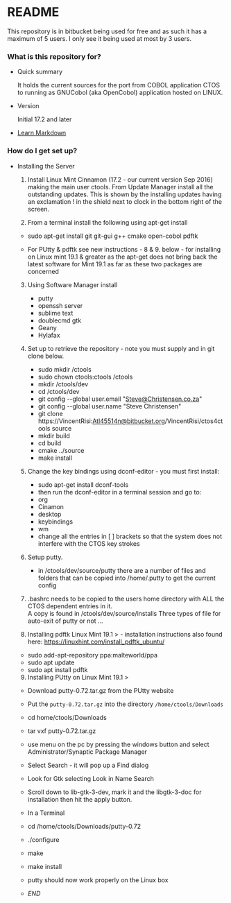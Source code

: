 # README #

This repository is in bitbucket being used for free and as such it has a maximum of 5 users. I only see it being used at most by 3 users.

### What is this repository for? ###

* Quick summary

  It holds the current sources for the port from COBOL application CTOS to running as GNUCobol (aka OpenCobol) application hosted on LINUX.

* Version
 
  Initial 17.2 and later

* [Learn Markdown](https://bitbucket.org/tutorials/markdowndemo)

### How do I get set up? ###

* Installing the Server
	
  1. Install Linux Mint Cinnamon (17.2 - our current version Sep 2016) making the main user ctools.
     From Update Manager install all the outstanding updates. This is shown by the 
     installing updates having an exclamation ! in the shield next to clock in the bottom
     right of the screen.
	
  2. From a terminal install the following using apt-get install
    - sudo apt-get install git git-gui g++ cmake open-cobol pdftk
	
	- For PUtty & pdftk see new instructions - 8 & 9. below - for installing on Linux mint 19.1 & greater
	  as the apt-get does not bring back the latest software for Mint 19.1 as far as these two packages are concerned
	
  3. Using Software Manager install
    
     - putty
     - openssh server
     - sublime text
     - doublecmd gtk 
     - Geany
	 - Hylafax
	
  4. Set up to retrieve the repository - note you must supply <user> and <password> in git clone below.
	
     - sudo mkdir /ctools
     - sudo chown ctools:ctools /ctools
     - mkdir /ctools/dev
     - cd /ctools/dev
     - git config --global user.email "Steve@Christensen.co.za"
     - git config --global user.name "Steve Christensen"
                         <username>   <pswd>
     - git clone https://VincentRisi:Atl45514n@bitbucket.org/VincentRisi/ctos4ctools source
     - mkdir build
     - cd build
     - cmake ../source
     - make install
	
  5. Change the key bindings using dconf-editor - you must first install:
	
     - sudo apt-get install dconf-tools
     - then run the dconf-editor in a terminal session and go to:
     - org
     - Cinamon
     - desktop
     - keybindings
     - wm
     - change all the entries in [ ] brackets so that the system does not interfere with the CTOS key strokes
	
  6. Setup putty.
	
     - in /ctools/dev/source/putty there are a number of files and folders that can be copied into /home/.putty to get the current config 
	 
  7. .bashrc needs to be copied to the users home directory with ALL the CTOS dependent entries in it.  
       A copy is found in /ctools/dev/source/installs   Three types of file for auto-exit of putty or not ...
    
  8.  Installing pdftk Linux Mint 19.1 > - installation instructions also found here:  https://linuxhint.com/install_pdftk_ubuntu/
	- sudo add-apt-repository ppa:malteworld/ppa
	- sudo apt update
	- sudo apt install pdftk
	
  9.  Installing PUtty on Linux Mint 19.1 >
	- Download  putty-0.72.tar.gz from the PUtty website
	- Put the `putty-0.72.tar.gz` into the directory  `/home/ctools/Downloads`
	- cd home/ctools/Downloads
	- tar vxf putty-0.72.tar.gz
	
	- use menu on the pc by pressing the windows button and select Administrator/Synaptic Package Manager
	- Select Search - it will pop up a Find dialog
	- Look for Gtk selecting Look in Name Search
	- Scroll down to lib-gtk-3-dev, mark it and the libgtk-3-doc for installation then hit the apply button.
	
	- In a Terminal
	- cd /home/ctools/Downloads/putty-0.72
	- ./configure
	- make
	- make install
	
	- putty should now work properly on the Linux box
	
	
	- *END*